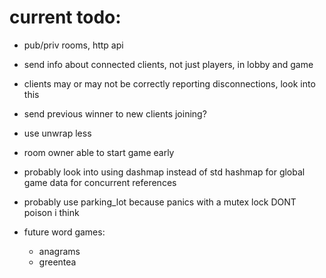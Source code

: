 # current todo:

-   pub/priv rooms, http api

-   send info about connected clients, not just players, in lobby and game

-   clients may or may not be correctly reporting disconnections, look into this

-   send previous winner to new clients joining?

-   use unwrap less

-   room owner able to start game early

-   probably look into using dashmap instead of std hashmap for global game data for concurrent references

-   probably use parking_lot because panics with a mutex lock DONT poison i think

-   future word games:
    -   anagrams
    -   greentea
